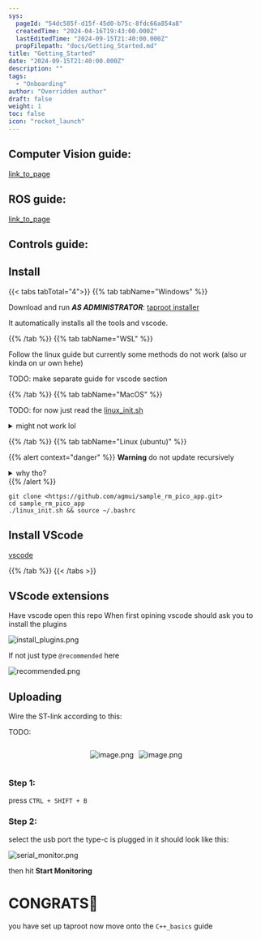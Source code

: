 ```yaml
---
sys:
  pageId: "54dc585f-d15f-45d0-b75c-8fdc66a854a8"
  createdTime: "2024-04-16T19:43:00.000Z"
  lastEditedTime: "2024-09-15T21:40:00.000Z"
  propFilepath: "docs/Getting_Started.md"
title: "Getting_Started"
date: "2024-09-15T21:40:00.000Z"
description: ""
tags:
  - "Onboarding"
author: "Overridden author"
draft: false
weight: 1
toc: false
icon: "rocket_launch"
---
```


## Computer Vision guide:

[link_to_page](86d45bc0-388b-4d26-8848-44f255f73d0e)

## ROS guide:

[link_to_page](3c76c1de-ec8f-46d6-8b0a-294005edc2d5)

## Controls guide:

## Install

{{< tabs tabTotal="4">}}
{{% tab tabName="Windows" %}}

Download and run _**AS ADMINISTRATOR**_: [taproot installer](https://github.com/Thornbots/TeachingFreshies/releases/tag/1.0)

It automatically installs all the tools and vscode.

{{% /tab %}}
{{% tab tabName="WSL" %}}

Follow the linux guide but currently some methods do not work (also ur kinda on ur own hehe)

TODO: make separate guide for vscode section

{{% /tab %}}
{{% tab tabName="MacOS" %}}

TODO: for now just read the [linux_init.sh](https://github.com/agmui/sample_rm_pico_app/blob/main/linux_init.sh)

<details>
<summary>might not work lol</summary>

`brew install libusb pkg-config`

Next install: [vscode](https://code.visualstudio.com/Download)

</details>

{{% /tab %}}
{{% tab tabName="Linux (ubuntu)" %}}

{{% alert context="danger" %}}
**Warning** do not update recursively
<details>
<summary>why tho?</summary>
There are some submodules that may go on for a while (like tinyusb) and I highly
recommend you don't need to get them.
If you want to see what submodules I update just look in `linux_init.sh`
</details>
{{% /alert %}}

```shell
git clone <https://github.com/agmui/sample_rm_pico_app.git>
cd sample_rm_pico_app
./linux_init.sh && source ~/.bashrc
```

## Install VScode

[vscode](https://code.visualstudio.com/Download)

{{% /tab %}}
{{< /tabs >}}

## VScode extensions

Have vscode open this repo
When first opining vscode should ask you to install the plugins

![install_plugins.png](https://prod-files-secure.s3.us-west-2.amazonaws.com/d518164a-d88e-44d1-a4ee-3adb3bd8bce0/89bd30f0-1825-4e77-867b-0a41ce370880/install_plugins.png?X-Amz-Algorithm=AWS4-HMAC-SHA256&X-Amz-Content-Sha256=UNSIGNED-PAYLOAD&X-Amz-Credential=ASIAZI2LB466VLUDRXHA%2F20250225%2Fus-west-2%2Fs3%2Faws4_request&X-Amz-Date=20250225T070810Z&X-Amz-Expires=3600&X-Amz-Security-Token=IQoJb3JpZ2luX2VjEAcaCXVzLXdlc3QtMiJHMEUCIC9LiLeG0fbYc%2BfZIe5A06VoOIt22X3IN1I4isfzW%2FiPAiEA0voI7gj07n5G30eD47Ypwx3M3NSCkekzX808oHvchYcq%2FwMIQBAAGgw2Mzc0MjMxODM4MDUiDLr4MPS3H8C9pYhfWircA58GNNeR1eMrRpbQs9czullcRBLkR4bshQWp4Co3y8ejdncM7qcCnvgWPPnqs1EUQMXGR%2B%2FqKoPw4LPn86dE0yYupvMmiTXpKAYYhRSmh7nAaq8r6z22E63%2F7aUEOB8i2HbbTeQcbdPo2UyWAJyynV8MzrfeHrJiODvmfinKdPqSAu9VA6PTffT73HddS9cw2qfYo77kXbbaevarAiKBX8hSNsrS8mjbX5qiIZwUPxM9xaGJH6Uznyk4uu%2Fq0ceMOEcLWQbot4xlZNvd24ya0oom7y6e0e5jlsVmIH7Zk8AHBYPVPz0a8a70%2FSHvK2oj4wye1JXEDWVQPajdOVNFkPbV3TE8jymHI8G0XW4AwmMpkmm%2B%2BKe%2FqxGmPIcy0HsRPUXvbXvW3%2FvQUN0JWulfP568wdV0%2BSikUPok99EpfLwtLr8w1uFlgHbKkFDlFq9Y9ef3gCVYfp%2BNpCUMFV77ZZa52%2FHs9vVqTyCnPLJAOaK3wMLEoIFvmOhGkMDQ7ZYu34to8LuKf%2F5Po3BYiwltCb3FNjmtQizPjYKXwpFNFrKXUSQXGTuBaji%2BEx%2BpbFoYpYXgdLfL5KHQbR4wLVDWnHkpXNBwURkDFeRXeMPRFtYrMky3GHSPPJGvOdWJMMTL9b0GOqUBI6d8m4ITuUcXZ3TKkFJf7JH8%2FsBAeJWAYnF8LYlAbOMLlfCZu%2BCDHDrRD5cBRnQG5lecuV5DOtAC0RBvgPr58CIIIN4E8L%2FuueqKLvgmepaY2lL8N6Tlt95miSyRc9qMYWC%2F8gQTY%2B4XOAWJT64gHIjA5RoYDUCy0b6IlbsL%2FSXpm15lSG3Je1nX8oRKdGkLjBskuqaLYGQPnbYOu6hWb88mpSYB&X-Amz-Signature=b3d8aac108807dbd92c538a2e14f90fafb5b3dad23789e0e389996a1893031c1&X-Amz-SignedHeaders=host&x-id=GetObject)

If not just type `@recommended` here  

![recommended.png](https://prod-files-secure.s3.us-west-2.amazonaws.com/d518164a-d88e-44d1-a4ee-3adb3bd8bce0/61e661e9-5d85-4dfc-be0d-8d2097a5e793/recommended.png?X-Amz-Algorithm=AWS4-HMAC-SHA256&X-Amz-Content-Sha256=UNSIGNED-PAYLOAD&X-Amz-Credential=ASIAZI2LB466VLUDRXHA%2F20250225%2Fus-west-2%2Fs3%2Faws4_request&X-Amz-Date=20250225T070810Z&X-Amz-Expires=3600&X-Amz-Security-Token=IQoJb3JpZ2luX2VjEAcaCXVzLXdlc3QtMiJHMEUCIC9LiLeG0fbYc%2BfZIe5A06VoOIt22X3IN1I4isfzW%2FiPAiEA0voI7gj07n5G30eD47Ypwx3M3NSCkekzX808oHvchYcq%2FwMIQBAAGgw2Mzc0MjMxODM4MDUiDLr4MPS3H8C9pYhfWircA58GNNeR1eMrRpbQs9czullcRBLkR4bshQWp4Co3y8ejdncM7qcCnvgWPPnqs1EUQMXGR%2B%2FqKoPw4LPn86dE0yYupvMmiTXpKAYYhRSmh7nAaq8r6z22E63%2F7aUEOB8i2HbbTeQcbdPo2UyWAJyynV8MzrfeHrJiODvmfinKdPqSAu9VA6PTffT73HddS9cw2qfYo77kXbbaevarAiKBX8hSNsrS8mjbX5qiIZwUPxM9xaGJH6Uznyk4uu%2Fq0ceMOEcLWQbot4xlZNvd24ya0oom7y6e0e5jlsVmIH7Zk8AHBYPVPz0a8a70%2FSHvK2oj4wye1JXEDWVQPajdOVNFkPbV3TE8jymHI8G0XW4AwmMpkmm%2B%2BKe%2FqxGmPIcy0HsRPUXvbXvW3%2FvQUN0JWulfP568wdV0%2BSikUPok99EpfLwtLr8w1uFlgHbKkFDlFq9Y9ef3gCVYfp%2BNpCUMFV77ZZa52%2FHs9vVqTyCnPLJAOaK3wMLEoIFvmOhGkMDQ7ZYu34to8LuKf%2F5Po3BYiwltCb3FNjmtQizPjYKXwpFNFrKXUSQXGTuBaji%2BEx%2BpbFoYpYXgdLfL5KHQbR4wLVDWnHkpXNBwURkDFeRXeMPRFtYrMky3GHSPPJGvOdWJMMTL9b0GOqUBI6d8m4ITuUcXZ3TKkFJf7JH8%2FsBAeJWAYnF8LYlAbOMLlfCZu%2BCDHDrRD5cBRnQG5lecuV5DOtAC0RBvgPr58CIIIN4E8L%2FuueqKLvgmepaY2lL8N6Tlt95miSyRc9qMYWC%2F8gQTY%2B4XOAWJT64gHIjA5RoYDUCy0b6IlbsL%2FSXpm15lSG3Je1nX8oRKdGkLjBskuqaLYGQPnbYOu6hWb88mpSYB&X-Amz-Signature=26dee71f05fc3329186467a3443e4f39fd5ae06abc73b94ceb5842175af69261&X-Amz-SignedHeaders=host&x-id=GetObject)

## Uploading

Wire the ST-link according to this:

TODO:

<div style="display: flex;flex-direction: row; column-gap:10px; max-width: 630px;justify-content: center;">
<div>

![image.png](https://prod-files-secure.s3.us-west-2.amazonaws.com/d518164a-d88e-44d1-a4ee-3adb3bd8bce0/210ecb78-1116-4d7b-b9b7-2292f66fa2c2/image.png?X-Amz-Algorithm=AWS4-HMAC-SHA256&X-Amz-Content-Sha256=UNSIGNED-PAYLOAD&X-Amz-Credential=ASIAZI2LB466ZP2GVX37%2F20250225%2Fus-west-2%2Fs3%2Faws4_request&X-Amz-Date=20250225T070813Z&X-Amz-Expires=3600&X-Amz-Security-Token=IQoJb3JpZ2luX2VjEAcaCXVzLXdlc3QtMiJIMEYCIQC%2FJ5uOhfn1fOwwo2IcgzvInkM3cOqY4BVXBC93RxARSgIhAOq9vbTotuLO%2FU9TdLUJZ3XN7KW63NIw%2BTOIuWKfj9JgKv8DCEAQABoMNjM3NDIzMTgzODA1IgzSQ6qYZLAgRST%2BItIq3AO98exXdGcHkFWKiBHyPglFmGcEeuP6z3ugIbhAZxuNJOnBn6vJEPQpajjkeA2ren%2BgjxvGb191%2BVIR34CZcICPmGr4zL%2FpDk9mMK4nnFEmhxg4u1zeXhDeki7K4Y7bk3hL5EfOw%2F1PhCBSmSlJkCbQ4Rlvfs%2FT6k0lA3vYixfHAlIM5mk1M7VF7OzgOjFJwC0fbybqq4h9PLxlYcinjUnC1j7YsKIEgFGpEtHYO0ZyCjRxO3%2FRbYcDnPVndy62wvSrmAG0h6GCqZaWgfFhz8S3NgW42%2BkhSr9pOU90cCE%2FDcJvVVXQMtnE8LAaQz7UM2kCdD6u6qCjNd%2FRaT12qMn3JatiBNMauKu%2BpTUZgNxR9ataMPxrcVZlEqY6kuBf5I35lvLg5uGLLUQy5Z5LHOIs7IhoxYbDrLpr6OEZezQS1qD15Yko0RWS%2BvJLyW43BfmQfBKuI9lmHMZiSI4NdtaKvLmqOk0kh314M4myCtAF1Joesa8FtU1ZCH4nmn2nocLp8M%2F5JJ%2BvSvULoNBGMKABXmMlhZdBWfzB8w2WdO7XSSpEfQOAsojlxynPid4RbDrT8on2Klngm0xdlqws1cNzEaBxWZ%2BSO3%2Fl5q7Eh6ztagTbXEMcKlWT%2BLEzozCKyvW9BjqkAf%2B1H5SeYVKIXjTl67kOffAWakIBhWRAWqb9sdD4qxnmLOTnKPTSVg6cYaFUJVkyUde8eoJTXTE%2Bh4HP4ISFln19jhI0zS6D1MNj9HJh5Een%2B5QxDeBnnpR5lJXadb6%2FwBPjeZWeObb6mNRPPSwp%2BHYlxdJSYlu2CcIRyPViJCPCdzNe%2BBApXxtaxsH4ejJBPvEcyNYofs%2Fek4jTVMY%2FQGyfqrc3&X-Amz-Signature=9c4d6d25c911496f94ff906dbd5d5cc25185cd32f764767413ebf5ec7a2cb453&X-Amz-SignedHeaders=host&x-id=GetObject)

</div>
<div>

![image.png](https://prod-files-secure.s3.us-west-2.amazonaws.com/d518164a-d88e-44d1-a4ee-3adb3bd8bce0/33a0fd0f-8ca6-4a86-8e09-26e95ded1fff/image.png?X-Amz-Algorithm=AWS4-HMAC-SHA256&X-Amz-Content-Sha256=UNSIGNED-PAYLOAD&X-Amz-Credential=ASIAZI2LB466YAVQ67VW%2F20250225%2Fus-west-2%2Fs3%2Faws4_request&X-Amz-Date=20250225T070813Z&X-Amz-Expires=3600&X-Amz-Security-Token=IQoJb3JpZ2luX2VjEAcaCXVzLXdlc3QtMiJIMEYCIQDFX7i3OtDjCq0rD75HfQ9GB5zY3GMvo725P4vG2ThgxQIhAP6ySYZshqSXrKmxAPNIU381KfmIqjvwsb1YK9WAXhP0Kv8DCEAQABoMNjM3NDIzMTgzODA1IgzPzNt8cWY5pK4DioIq3ANg1Emc2dz9zX%2BP8EnkYDrE8ZGX9FLLnNBwvPO0a4KdQiIpB6oKes6oIBzc%2BT9Doarv5vxfCgFr1%2Bmm6DVG59yeTIkyOt7USq%2BtQ0OOiU%2FXBobc70wHBarZasWNXgfAjKysvSlEYzaE3O5JnZwhYfRoD511527k4nTPOXgAAI7oi6%2F9E6DfqJIFE5BNY7ZueB%2BK%2BXCd0QhSZfTHBrbWK4eUz%2FOqw7FMIiOKjiSMpnx8D2LSfU7SjKpL7s4FA2KsEB8OodT32GHpIdlqOsPIEqppPzhjPcprRAG%2FM%2FQJQcuLPPGuvDIsg0bVy1L0%2Biu4AeFoxP45A0426KItnQi5Ctw3I0dr5qrmDz%2Bsdc08uGb915Qv5SS5fqTn0sfdfjXbf2fUQc1NnRa%2FAXbSbSI8d152PnRfff18vOQ9al7UoDo4OxCuuILw6ynZjmT6UEew1nJxXyigLlIs3vtXvSRuMwp%2Bd8zpfbTjv9N4fTosBQxsj3SZ6V0X0efzFt6CHMOtXF4Pd6qVJY4bSLbVFTzEAAPrdECEaL8%2BMuHbM5K3lw7NEMvhe8W%2Fh1hBwMqo4xXoHv7gGDIMUYVWM%2B%2BAUxLcWzjGHhrWC55izKwa3DGIrgV1Xj6HaAde7dJZqtHxRzCSyvW9BjqkATtPBePSFjhIe%2BqpJ4jOQzo1yG1Sf%2FPHIvZmddo%2Fn%2FgeeySAcYVFZhyvS154yqKkbt0Wlhw2ex4IRYmqHq0kwxpIVkLlIr%2B5kxXv%2BczOx1bpCn040SzCeLodlbeuW6RnquTy7992CYfHPl3FNTxHcl1cHCWeRVMpdoygESAlaYywMFFCWjKOpXoCAxuzB58vR%2BTCDqx5ViONkQTAsq5GReQlxxPB&X-Amz-Signature=3b4cf686f235c1b55ddb64cb6e4923d31afeb017d0255b7c984990ee512271ee&X-Amz-SignedHeaders=host&x-id=GetObject)

</div>
</div>

### Step 1:

press `CTRL + SHIFT + B`

### Step 2:

select the usb port the type-c is plugged in it should look like this:

![serial_monitor.png](https://prod-files-secure.s3.us-west-2.amazonaws.com/d518164a-d88e-44d1-a4ee-3adb3bd8bce0/f03f4774-05d4-4393-b6a0-d5efb6d315ab/serial_monitor.png?X-Amz-Algorithm=AWS4-HMAC-SHA256&X-Amz-Content-Sha256=UNSIGNED-PAYLOAD&X-Amz-Credential=ASIAZI2LB466VLUDRXHA%2F20250225%2Fus-west-2%2Fs3%2Faws4_request&X-Amz-Date=20250225T070810Z&X-Amz-Expires=3600&X-Amz-Security-Token=IQoJb3JpZ2luX2VjEAcaCXVzLXdlc3QtMiJHMEUCIC9LiLeG0fbYc%2BfZIe5A06VoOIt22X3IN1I4isfzW%2FiPAiEA0voI7gj07n5G30eD47Ypwx3M3NSCkekzX808oHvchYcq%2FwMIQBAAGgw2Mzc0MjMxODM4MDUiDLr4MPS3H8C9pYhfWircA58GNNeR1eMrRpbQs9czullcRBLkR4bshQWp4Co3y8ejdncM7qcCnvgWPPnqs1EUQMXGR%2B%2FqKoPw4LPn86dE0yYupvMmiTXpKAYYhRSmh7nAaq8r6z22E63%2F7aUEOB8i2HbbTeQcbdPo2UyWAJyynV8MzrfeHrJiODvmfinKdPqSAu9VA6PTffT73HddS9cw2qfYo77kXbbaevarAiKBX8hSNsrS8mjbX5qiIZwUPxM9xaGJH6Uznyk4uu%2Fq0ceMOEcLWQbot4xlZNvd24ya0oom7y6e0e5jlsVmIH7Zk8AHBYPVPz0a8a70%2FSHvK2oj4wye1JXEDWVQPajdOVNFkPbV3TE8jymHI8G0XW4AwmMpkmm%2B%2BKe%2FqxGmPIcy0HsRPUXvbXvW3%2FvQUN0JWulfP568wdV0%2BSikUPok99EpfLwtLr8w1uFlgHbKkFDlFq9Y9ef3gCVYfp%2BNpCUMFV77ZZa52%2FHs9vVqTyCnPLJAOaK3wMLEoIFvmOhGkMDQ7ZYu34to8LuKf%2F5Po3BYiwltCb3FNjmtQizPjYKXwpFNFrKXUSQXGTuBaji%2BEx%2BpbFoYpYXgdLfL5KHQbR4wLVDWnHkpXNBwURkDFeRXeMPRFtYrMky3GHSPPJGvOdWJMMTL9b0GOqUBI6d8m4ITuUcXZ3TKkFJf7JH8%2FsBAeJWAYnF8LYlAbOMLlfCZu%2BCDHDrRD5cBRnQG5lecuV5DOtAC0RBvgPr58CIIIN4E8L%2FuueqKLvgmepaY2lL8N6Tlt95miSyRc9qMYWC%2F8gQTY%2B4XOAWJT64gHIjA5RoYDUCy0b6IlbsL%2FSXpm15lSG3Je1nX8oRKdGkLjBskuqaLYGQPnbYOu6hWb88mpSYB&X-Amz-Signature=0764f74b33e393fffb87d946e22180e244d02405e10cdd3ae4d49fc68a1107b7&X-Amz-SignedHeaders=host&x-id=GetObject)

then hit **Start Monitoring**

# CONGRATS🎉

you have set up taproot now move onto the `C++_basics` guide
